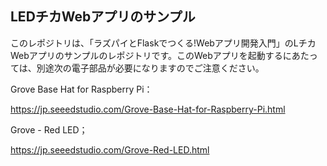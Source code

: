 ## LEDチカWebアプリのサンプル
このレポジトリは、「ラズパイとFlaskでつくる!Webアプリ開発入門」のLチカWebアプリのサンプルのレポジトリです。このWebアプリを起動するにあたっては、別途次の電子部品が必要になりますのでご注意ください。

Grove Base Hat for Raspberry Pi：

https://jp.seeedstudio.com/Grove-Base-Hat-for-Raspberry-Pi.html


Grove - Red LED；

https://jp.seeedstudio.com/Grove-Red-LED.html
